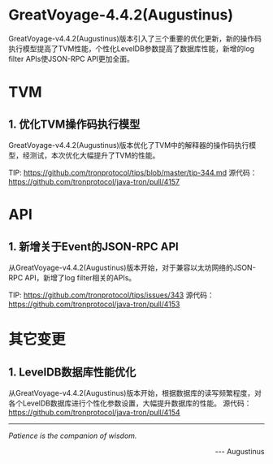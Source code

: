 # GreatVoyage-4.4.2(Augustinus)
GreatVoyage-v4.4.2(Augustinus)版本引入了三个重要的优化更新，新的操作码执行模型提高了TVM性能，个性化LevelDB参数提高了数据库性能，新增的log filter APIs使JSON-RPC API更加全面。

# TVM
## 1. 优化TVM操作码执行模型
GreatVoyage-v4.4.2(Augustinus)版本优化了TVM中的解释器的操作码执行模型，经测试，本次优化大幅提升了TVM的性能。

TIP: https://github.com/tronprotocol/tips/blob/master/tip-344.md 
源代码：https://github.com/tronprotocol/java-tron/pull/4157 

# API
## 1. 新增关于Event的JSON-RPC API
从GreatVoyage-v4.4.2(Augustinus)版本开始，对于兼容以太坊网络的JSON-RPC API，新增了log filter相关的APIs。

TIP: https://github.com/tronprotocol/tips/issues/343 
源代码：https://github.com/tronprotocol/java-tron/pull/4153 

# 其它变更
## 1. LevelDB数据库性能优化
从GreatVoyage-v4.4.2(Augustinus)版本开始，根据数据库的读写频繁程度，对各个LevelDB数据库进行个性化参数设置，大幅提升数据库的性能。
源代码：https://github.com/tronprotocol/java-tron/pull/4154 

--- 

*Patience is the companion of wisdom.* 
<p align="right"> ---  Augustinus </p>